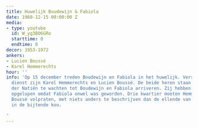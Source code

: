 ```yaml
---
title: Huwelijk Boudewijn & Fabiola
date: 1960-12-15 00:00:00 Z
media:
- type: youtube
  id: W_yg3BO6GRo
  starttime: 0
  endtime: 0
decor: 1953-1972
ankers:
- Lucien Boussé
- Karel Hemmerechts
hour: ''
info: 'Op 15 december treden Boudewijn en Fabiola in het huwelijk. Verslaggevers van
  dienst zijn Karel Hemmerechts en Lucien Boussé. De beide heren staan aan het Paleis
  der Natiën te wachten tot Boudewijn en Fabiola arriveren. Zij hebben echter vertraging
  opgelopen omdat Fabiola onwel was geworden. Drie kwartier moeten Hemmerechts en
  Boussé volpraten, met niets anders te beschrijven dan de ellende van het wachten
  in de bijtende kou.

'
---
```


